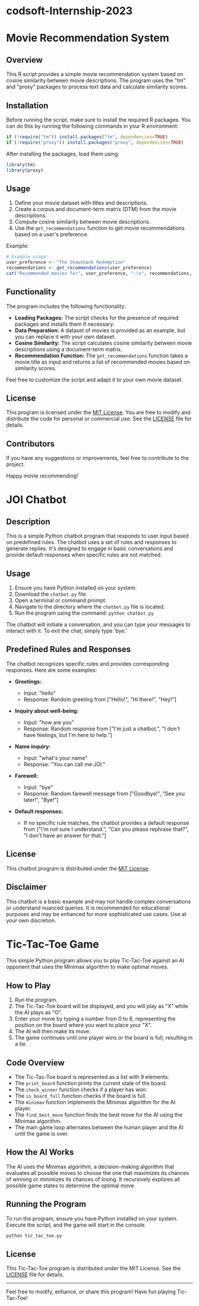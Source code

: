 # codsoft-Internship-2023

# Movie Recommendation System

## Overview

This R script provides a simple movie recommendation system based on cosine similarity between movie descriptions. The program uses the "tm" and "proxy" packages to process text data and calculate similarity scores.

## Installation

Before running the script, make sure to install the required R packages. You can do this by running the following commands in your R environment:

```R
if (!require("tm")) install.packages("tm", dependencies=TRUE)
if (!require("proxy")) install.packages("proxy", dependencies=TRUE)
```

After installing the packages, load them using:

```R
library(tm)
library(proxy)
```

## Usage

1. Define your movie dataset with titles and descriptions.
2. Create a corpus and document-term matrix (DTM) from the movie descriptions.
3. Compute cosine similarity between movie descriptions.
4. Use the `get_recommendations` function to get movie recommendations based on a user's preference.

Example:

```R
# Example usage:
user_preference <- "The Shawshank Redemption"
recommendations <- get_recommendations(user_preference)
cat("Recommended movies for", user_preference, ":\n", recommendations, "\n")
```

## Functionality

The program includes the following functionality:

- **Loading Packages:** The script checks for the presence of required packages and installs them if necessary.
- **Data Preparation:** A dataset of movies is provided as an example, but you can replace it with your own dataset.
- **Cosine Similarity:** The script calculates cosine similarity between movie descriptions using a document-term matrix.
- **Recommendation Function:** The `get_recommendations` function takes a movie title as input and returns a list of recommended movies based on similarity scores.

Feel free to customize the script and adapt it to your own movie dataset.

## License

This program is licensed under the [MIT License](LICENSE). You are free to modify and distribute the code for personal or commercial use. See the [LICENSE](LICENSE) file for details.

## Contributors

If you have any suggestions or improvements, feel free to contribute to the project.

Happy movie recommending!



# JOI Chatbot

## Description
This is a simple Python chatbot program that responds to user input based on predefined rules. The chatbot uses a set of rules and responses to generate replies. It's designed to engage in basic conversations and provide default responses when specific rules are not matched.

## Usage
1. Ensure you have Python installed on your system.
2. Download the `chatbot.py` file.
3. Open a terminal or command prompt.
4. Navigate to the directory where the `chatbot.py` file is located.
5. Run the program using the command: `python chatbot.py`

The chatbot will initiate a conversation, and you can type your messages to interact with it. To exit the chat, simply type 'bye.'

## Predefined Rules and Responses
The chatbot recognizes specific rules and provides corresponding responses. Here are some examples:

- **Greetings:**
  - Input: "hello"
  - Response: Random greeting from ["Hello!", "Hi there!", "Hey!"]

- **Inquiry about well-being:**
  - Input: "how are you"
  - Response: Random response from ["I'm just a chatbot.", "I don't have feelings, but I'm here to help."]

- **Name inquiry:**
  - Input: "what's your name"
  - Response: "You can call me JOI."

- **Farewell:**
  - Input: "bye"
  - Response: Random farewell message from ["Goodbye!", "See you later!", "Bye!"]

- **Default responses:**
  - If no specific rule matches, the chatbot provides a default response from ["I'm not sure I understand.", "Can you please rephrase that?", "I don't have an answer for that."]

## License
This chatbot program is distributed under the [MIT License](LICENSE).

## Disclaimer
This chatbot is a basic example and may not handle complex conversations or understand nuanced queries. It is recommended for educational purposes and may be enhanced for more sophisticated use cases. Use at your own discretion.



# Tic-Tac-Toe Game

This simple Python program allows you to play Tic-Tac-Toe against an AI opponent that uses the Minimax algorithm to make optimal moves.

## How to Play

1. Run the program.
2. The Tic-Tac-Toe board will be displayed, and you will play as "X" while the AI plays as "O".
3. Enter your move by typing a number from 0 to 8, representing the position on the board where you want to place your "X".
4. The AI will then make its move.
5. The game continues until one player wins or the board is full, resulting in a tie.

## Code Overview

- The Tic-Tac-Toe board is represented as a list with 9 elements.
- The `print_board` function prints the current state of the board.
- The `check_winner` function checks if a player has won.
- The `is_board_full` function checks if the board is full.
- The `minimax` function implements the Minimax algorithm for the AI player.
- The `find_best_move` function finds the best move for the AI using the Minimax algorithm.
- The main game loop alternates between the human player and the AI until the game is over.

## How the AI Works

The AI uses the Minimax algorithm, a decision-making algorithm that evaluates all possible moves to choose the one that maximizes its chances of winning or minimizes its chances of losing. It recursively explores all possible game states to determine the optimal move.

## Running the Program

To run the program, ensure you have Python installed on your system. Execute the script, and the game will start in the console.

```bash
python tic_tac_toe.py
```

## License

This Tic-Tac-Toe program is distributed under the MIT License. See the [LICENSE](LICENSE) file for details.

---

Feel free to modify, enhance, or share this program! Have fun playing Tic-Tac-Toe!
